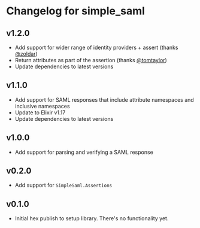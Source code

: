 # Changelog for simple_saml

## v1.2.0

* Add support for wider range of identity providers + assert (thanks [@zoldar](https://github.com/zoldar))
* Return attributes as part of the assertion (thanks [@tomtaylor](https://github.com/tomtaylor))
* Update dependencies to latest versions

## v1.1.0

* Add support for SAML responses that include attribute namespaces and inclusive namespaces
* Update to Elixir v1.17
* Update dependencies to latest versions

## v1.0.0

* Add support for parsing and verifying a SAML response

## v0.2.0

* Add support for `SimpleSaml.Assertions`

## v0.1.0

* Initial hex publish to setup library.  There's no functionality yet.
